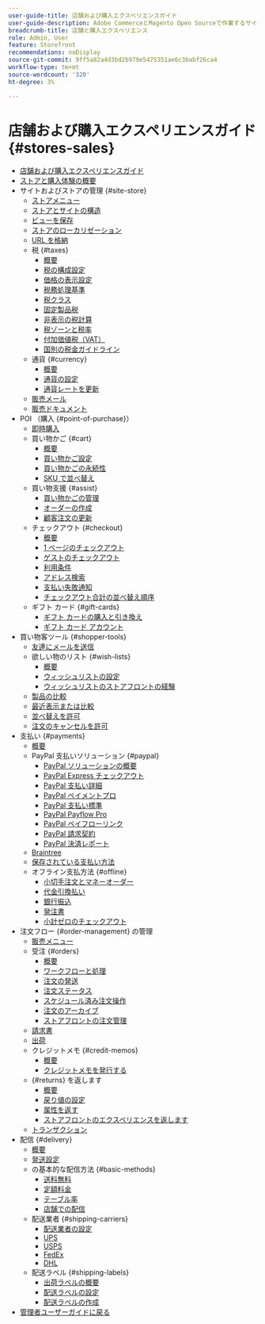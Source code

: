 ```yaml
---
user-guide-title: 店舗および購入エクスペリエンスガイド
user-guide-description: Adobe CommerceとMagento Open Sourceで作業するサイト管理者、カスタマーサービスエージェント、セールスマネージャー向けの包括的な情報です。
breadcrumb-title: 店舗と購入エクスペリエンス
role: Admin, User
feature: Storefront
recommendations: noDisplay
source-git-commit: 9ff5a82a4d3bd2b979e5475351ae6c3babf26ca4
workflow-type: tm+mt
source-wordcount: '320'
ht-degree: 3%

---
```



# 店舗および購入エクスペリエンスガイド {#stores-sales}

+ [店舗および購入エクスペリエンスガイド](guide-overview.md)
+ [ストアと購入体験の概要](introduction.md)
+ サイトおよびストアの管理 {#site-store}
   + [ストアメニュー](stores-menu.md)
   + [ストアとサイトの構造](stores.md)
   + [ビューを保存](store-views.md)
   + [ストアのローカリゼーション](store-localize.md)
   + [URL を格納](store-urls.md)
   + 税 {#taxes}
      + [概要](taxes.md)
      + [税の構成設定](tax-settings-general.md)
      + [価格の表示設定](display-settings.md)
      + [税務処理基準](tax-rules.md)
      + [税クラス](tax-class.md)
      + [固定製品税](fixed-product-tax.md)
      + [非表示の税計算](hidden-tax-calculation.md)
      + [税ゾーンと税率](tax-zones-rates.md)
      + [付加価値税（VAT）](vat.md)
      + [国別の税金ガイドライン](international-tax-guidelines.md)
   + 通貨 {#currency}
      + [概要](currency.md)
      + [通貨の設定](currency-configuration.md)
      + [通貨レートを更新](currency-update.md)
   + [販売メール](sales-email.md)
   + [販売ドキュメント](sales-documents.md)
+ POI （購入 {#point-of-purchase}）
   + [即時購入](checkout-instant-purchase.md)
   + 買い物かご {#cart}
      + [概要](cart.md)
      + [買い物かご設定](cart-configuration.md)
      + [買い物かごの永続性](cart-persistent.md)
      + [SKU で並べ替え](order-by-sku.md)
   + 買い物支援 {#assist}
      + [買い物かごの管理](shopping-assisted-cart-manage.md)
      + [オーダーの作成](customer-account-create-order.md)
      + [顧客注文の更新](order-update.md)
   + チェックアウト {#checkout}
      + [概要](checkout-process.md)
      + [1 ページのチェックアウト](checkout-one-page.md)
      + [ゲストのチェックアウト](checkout-guest.md)
      + [利用条件](terms-and-conditions.md)
      + [アドレス検索](checkout-address-search.md)
      + [支払い失敗通知](checkout-payment-failed-emails.md)
      + [チェックアウト合計の並べ替え順序](checkout-totals-sort-order.md)
   + ギフト カード {#gift-cards}
      + [ギフト カードの購入と引き換え](product-gift-card-workflow.md)
      + [ギフト カード アカウント](product-gift-card-accounts.md)
+ 買い物客ツール {#shopper-tools}
   + [友達にメールを送信](email-a-friend.md)
   + 欲しい物のリスト {#wish-lists}
      + [概要](wishlists.md)
      + [ウィッシュリストの設定](wishlist-configuration.md)
      + [ウィッシュリストのストアフロントの経験](wishlist-storefront.md)
   + [製品の比較](product-compare.md)
   + [最近表示または比較](products-viewed-compared.md)
   + [並べ替えを許可](reorders-allow.md)
   + [注文のキャンセルを許可](cancel-allow.md)
+ 支払い {#payments}
   + [概要](payments.md)
   + PayPal 支払いソリューション {#paypal}
      + [PayPal ソリューションの概要](paypal.md)
      + [PayPal Express チェックアウト](paypal-express-checkout.md)
      + [PayPal 支払い詳細](paypal-payments-advanced.md)
      + [PayPal ペイメントプロ](paypal-payments-pro.md)
      + [PayPal 支払い標準](paypal-payments-standard.md)
      + [PayPal Payflow Pro](paypal-payflow-pro.md)
      + [PayPal ペイフローリンク](paypal-payflow-link.md)
      + [PayPal 請求契約](paypal-billing-agreements.md)
      + [PayPal 決済レポート](paypal-settlement-reports.md)
   + [Braintree](braintree.md)
   + [保存されている支払い方法](stored-payment-methods.md)
   + オフライン支払方法 {#offline}
      + [小切手注文とマネーオーダー](check-money-order.md)
      + [代金引換払い](cash-on-delivery.md)
      + [銀行振込](bank-transfer.md)
      + [発注書](purchase-order.md)
      + [小計ゼロのチェックアウト](zero-subtotal-checkout.md)
+ 注文フロー {#order-management} の管理
   + [販売メニュー](sales-menu.md)
   + 受注 {#orders}
      + [概要](orders.md)
      + [ワークフローと処理](order-processing.md)
      + [注文の発送](order-ship.md)
      + [注文ステータス](order-status.md)
      + [スケジュール済み注文操作](order-scheduled-operations.md)
      + [注文のアーカイブ](order-archive.md)
      + [ストアフロントの注文管理](orders-storefront.md)
   + [請求書](invoices.md)
   + [出荷](shipments.md)
   + クレジットメモ {#credit-memos}
      + [概要](credit-memos.md)
      + [クレジットメモを発行する](credit-memo-create.md)
   + {#returns} を返します
      + [概要](returns.md)
      + [戻り値の設定](rma-configure.md)
      + [属性を返す](attributes-returns.md)
      + [ストアフロントのエクスペリエンスを返します](rma-customer-experience.md)
   + [トランザクション](transactions.md)
+ 配信 {#delivery}
   + [概要](delivery.md)
   + [発送設定](shipping-settings.md)
   + の基本的な配信方法 {#basic-methods}
      + [送料無料](shipping-free.md)
      + [定額料金](shipping-flat-rate.md)
      + [テーブル率](shipping-table-rate.md)
      + [店舗での配信](shipping-in-store-delivery.md)
   + 配送業者 {#shipping-carriers}
      + [配送業者の設定](carriers.md)
      + [UPS](ups.md)
      + [USPS](usps.md)
      + [FedEx](fedex.md)
      + [DHL](dhl.md)
   + 配送ラベル {#shipping-labels}
      + [出荷ラベルの概要](shipping-labels.md)
      + [配送ラベルの設定](shipping-label-configure.md)
      + [配送ラベルの作成](shipping-label-create.md)
+ [ 管理者ユーザーガイドに戻る ](https://experienceleague.adobe.com/en/docs/commerce-admin/user-guides/home)

